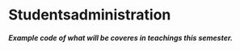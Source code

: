 # Studentsadministration
#### _Example code of what will be coveres in teachings this semester._ 


